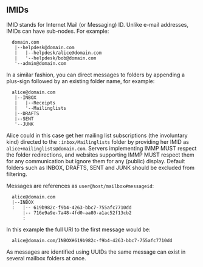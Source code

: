 ## IMIDs

IMID stands for Internet Mail (or Messaging) ID. Unlike e-mail addresses, IMIDs
can have sub-nodes. For example:

~~~~
  domain.com
   |--helpdesk@domain.com
   |   |--helpdesk/alice@domain.com
   |   '--helpdesk/bob@domain.com
   '--admin@domain.com
~~~~

In a similar fashion, you can direct messages to folders by appending a plus-sign
followed by an existing folder name, for example:

~~~~
  alice@domain.com
   |--INBOX
   |   |--Receipts
   |   '--Mailinglists
   |--DRAFTS
   |--SENT
   '--JUNK
~~~~

Alice could in this case get her mailing list subscriptions (the involuntary kind) directed to the `:inbox/Mailinglists` folder by providing her IMID as `alice+mailinglists@domain.com`. Servers implementing IMMP MUST respect the folder redirections, and websites supporting IMMP MUST respect them for any communication
but ignore them for any (public) display. Default folders such as INBOX, DRAFTS, SENT and JUNK should be excluded from filtering.

Messages are references as `user@host/mailbox#messageid`:

~~~~
  alice@domain.com
  |--INBOX
  :   |-- 619b982c-f9b4-4263-bbc7-755afc7710dd
      |-- 716e9a9e-7a48-4fd0-aa80-a1ac52f13cb2
      :
~~~~

In this example the full URI to the first message would be:

      alice@domain.com/INBOX#619b982c-f9b4-4263-bbc7-755afc7710dd

As messages are identified using UUIDs the same message can exist in several mailbox folders at once.